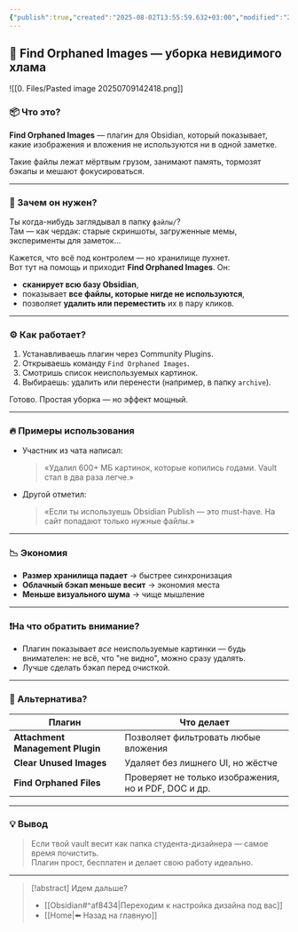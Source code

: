 ```yaml
---
{"publish":true,"created":"2025-08-02T13:55:59.632+03:00","modified":"2025-08-02T13:55:59.641+03:00","cssclasses":""}
---
```


## 🧹 Find Orphaned Images — уборка невидимого хлама

![[0. Files/Pasted image 20250709142418.png]]

### 📦 Что это?

**Find Orphaned Images** — плагин для Obsidian, который показывает, какие изображения и вложения не используются ни в одной заметке.  

Такие файлы лежат мёртвым грузом, занимают память, тормозят бэкапы и мешают фокусироваться.

---
### 🤔 Зачем он нужен?

Ты когда-нибудь заглядывал в папку `файлы/`?  
Там — как чердак: старые скриншоты, загруженные мемы, эксперименты для заметок…

Кажется, что всё под контролем — но хранилище пухнет.  
Вот тут на помощь и приходит **Find Orphaned Images**. Он:

- **сканирует всю базу Obsidian**,
- показывает **все файлы, которые нигде не используются**,
- позволяет **удалить или переместить** их в пару кликов.

---

### ⚙️ Как работает?

1. Устанавливаешь плагин через Community Plugins.
2. Открываешь команду `Find Orphaned Images`.
3. Смотришь список неиспользуемых картинок.
4. Выбираешь: удалить или перенести (например, в папку `archive`).

Готово. Простая уборка — но эффект мощный.

---

### 🔥 Примеры использования

- Участник из чата написал:
    
    > «Удалил 600+ МБ картинок, которые копились годами. Vault стал в два раза легче.»
    
- Другой отметил:
    
    > «Если ты используешь Obsidian Publish — это must-have. На сайт попадают только нужные файлы.»
    

---

### 📉 Экономия

- **Размер хранилища падает** → быстрее синхронизация
- **Облачный бэкап меньше весит** → экономия места
- **Меньше визуального шума** → чище мышление

---

### ❗️На что обратить внимание?

- Плагин показывает _все_ неиспользуемые картинки — будь внимателен: не всё, что "не видно", можно сразу удалять.
- Лучше сделать бэкап перед очисткой.

---

### 🧰 Альтернатива?

|Плагин|Что делает|
|---|---|
|**Attachment Management Plugin**|Позволяет фильтровать любые вложения|
|**Clear Unused Images**|Удаляет без лишнего UI, но жёстче|
|**Find Orphaned Files**|Проверяет не только изображения, но и PDF, DOC и др.|

---

### 💡 Вывод

> Если твой vault весит как папка студента-дизайнера — самое время почистить.  
> Плагин прост, бесплатен и делает свою работу идеально.

---
> [!abstract] Идем дальше?
> - [[Obsidian#^af8434\|Переходим к настройка дизайна под вас]]
> - [[Home\|⬅️ Назад на главную]]